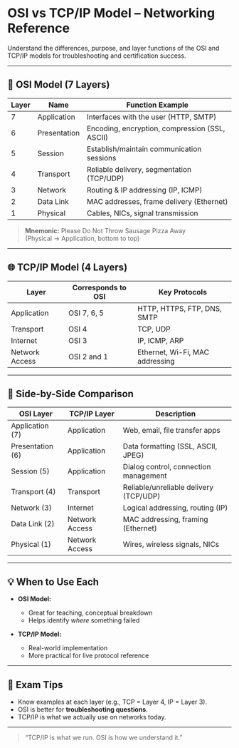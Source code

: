 # OSI vs TCP/IP Model – Networking Reference

Understand the differences, purpose, and layer functions of the OSI and TCP/IP models for troubleshooting and certification success.

---

## 🧱 OSI Model (7 Layers)

| Layer | Name              | Function Example                         |
|-------|-------------------|-------------------------------------------|
| 7     | Application        | Interfaces with the user (HTTP, SMTP)     |
| 6     | Presentation       | Encoding, encryption, compression (SSL, ASCII) |
| 5     | Session            | Establish/maintain communication sessions |
| 4     | Transport          | Reliable delivery, segmentation (TCP/UDP) |
| 3     | Network            | Routing & IP addressing (IP, ICMP)        |
| 2     | Data Link          | MAC addresses, frame delivery (Ethernet)  |
| 1     | Physical           | Cables, NICs, signal transmission         |

> **Mnemonic:** Please Do Not Throw Sausage Pizza Away  
(Physical → Application, bottom to top)

---

## 🌐 TCP/IP Model (4 Layers)

| Layer        | Corresponds to OSI           | Key Protocols                          |
|--------------|------------------------------|----------------------------------------|
| Application  | OSI 7, 6, 5                  | HTTP, HTTPS, FTP, DNS, SMTP            |
| Transport    | OSI 4                        | TCP, UDP                               |
| Internet     | OSI 3                        | IP, ICMP, ARP                          |
| Network Access | OSI 2 and 1                 | Ethernet, Wi-Fi, MAC addressing        |

---

## 🔁 Side-by-Side Comparison

| OSI Layer       | TCP/IP Layer       | Description                             |
|------------------|--------------------|-----------------------------------------|
| Application (7)  | Application         | Web, email, file transfer apps           |
| Presentation (6) | Application         | Data formatting (SSL, ASCII, JPEG)       |
| Session (5)      | Application         | Dialog control, connection management    |
| Transport (4)    | Transport           | Reliable/unreliable delivery (TCP/UDP)  |
| Network (3)      | Internet            | Logical addressing, routing (IP)        |
| Data Link (2)    | Network Access      | MAC addressing, framing (Ethernet)      |
| Physical (1)     | Network Access      | Wires, wireless signals, NICs           |

---

## 💡 When to Use Each

- **OSI Model:**
  - Great for teaching, conceptual breakdown
  - Helps identify *where* something failed

- **TCP/IP Model:**
  - Real-world implementation
  - More practical for live protocol reference

---

## 🧠 Exam Tips

- Know examples at each layer (e.g., TCP = Layer 4, IP = Layer 3).
- OSI is better for **troubleshooting questions**.
- TCP/IP is what we actually use on networks today.

---

> “TCP/IP is what we run. OSI is how we understand it.”
